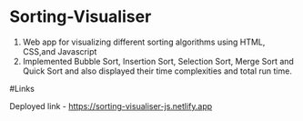 # Sorting-Visualiser


   1. Web app for visualizing different sorting algorithms using HTML, CSS,and Javascript
   2. Implemented Bubble Sort, Insertion Sort, Selection Sort, Merge Sort and Quick Sort and also displayed their time complexities and total run time.
   

#Links

Deployed link - https://sorting-visualiser-js.netlify.app
